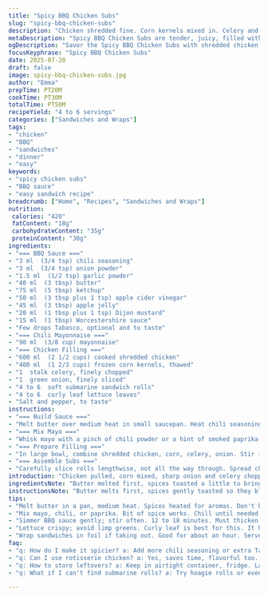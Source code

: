 ```yaml
---
title: "Spicy BBQ Chicken Subs"
slug: "spicy-bbq-chicken-subs"
description: "Chicken shredded fine. Corn kernels mixed in. Celery and green onion chopped small. Sauce thick, with chili and garlic powder. Butter melted first. Ketchup tang. Apple jelly sweet with a hint of low heat from Tabasco. Dijon mustard sharpness. Worcestershire adds depth. Mayo whipped with chili for spread. Soft submarine rolls hold it all. Leafy lettuce crunch for contrast. Salt and pepper taste balance. Simmer, cool, then build sandwiches. Prep and cook around 50 minutes. Serves four to six."
metaDescription: "Spicy BBQ Chicken Subs are tender, juicy, filled with shredded chicken mixed with corn, spices, and a tangy sauce. Perfect for sandwiches."
ogDescription: "Savor the Spicy BBQ Chicken Subs with shredded chicken, crunchy veggies, and a zesty BBQ sauce. Ideal for lunch or dinner."
focusKeyphrase: "Spicy BBQ Chicken Subs"
date: 2025-07-20
draft: false
image: spicy-bbq-chicken-subs.jpg
author: "Emma"
prepTime: PT20M
cookTime: PT30M
totalTime: PT50M
recipeYield: "4 to 6 servings"
categories: ["Sandwiches and Wraps"]
tags:
- "chicken"
- "BBQ"
- "sandwiches"
- "dinner"
- "easy"
keywords:
- "spicy chicken subs"
- "BBQ sauce"
- "easy sandwich recipe"
breadcrumb: ["Home", "Recipes", "Sandwiches and Wraps"]
nutrition: 
 calories: "420"
 fatContent: "18g"
 carbohydrateContent: "35g"
 proteinContent: "30g"
ingredients:
- "=== BBQ Sauce ==="
- "3 ml  (3/4 tsp) chili seasoning"
- "3 ml  (3/4 tsp) onion powder"
- "1.5 ml  (1/2 tsp) garlic powder"
- "40 ml  (3 tbsp) butter"
- "75 ml  (5 tbsp) ketchup"
- "50 ml  (3 tbsp plus 1 tsp) apple cider vinegar"
- "45 ml  (3 tbsp) apple jelly"
- "20 ml  (1 tbsp plus 1 tsp) Dijon mustard"
- "15 ml  (1 tbsp) Worcestershire sauce"
- "Few drops Tabasco, optional and to taste"
- "=== Chili Mayonnaise ==="
- "90 ml  (3/8 cup) mayonnaise"
- "=== Chicken Filling ==="
- "600 ml  (2 1/2 cups) cooked shredded chicken"
- "400 ml  (1 2/3 cups) frozen corn kernels, thawed"
- "1  stalk celery, finely chopped"
- "1  green onion, finely sliced"
- "4 to 6  soft submarine sandwich rolls"
- "4 to 6  curly leaf lettuce leaves"
- "Salt and pepper, to taste"
instructions:
- "=== Build Sauce ==="
- "Melt butter over medium heat in small saucepan. Heat chili seasoning, onion and garlic powders about 3 minutes, letting aromas release. Stir in ketchup, vinegar, jelly, mustard, Worcestershire. Simmer for 12 to 18 minutes, stir often. Sauce thickens, sticky, deep color. Remove from heat. Add Tabasco drops, stir, set aside to cool."
- "=== Mix Mayo ==="
- "Whisk mayo with a pinch of chili powder or a hint of smoked paprika for subtle heat. Chill until ready."
- "=== Prepare Filling ==="
- "In large bowl, combine shredded chicken, corn, celery, onion. Stir in cooled BBQ sauce. Taste. Salt and pepper added sparingly can lift flavors."
- "=== Assemble Subs ==="
- "Carefully slice rolls lengthwise, not all the way through. Spread chili mayonnaise inside. Leaf lettuce goes next, crisp and fresh. Spoon chicken mixture generously over. Close, press gently. Serve immediately or wrap for later."
introduction: "Chicken pulled, corn mixed, sharp onion and celery chopped. Spicy barbecue sauce simmers down with butter, ketchup, tangy vinegar, a dollop of apple jelly—sweet twist. Mustard punches in, Worcestershire makes it complex. Mayonnaise turns spicy with chili powder, not too much. Submarine buns soft and tender. Leafy crunch in there. Salt and pepper tweak each bite. Time around fifty minutes total. Four to six sandwiches come together. Warm sauce coats chicken, wait till it thickens. Cool slightly, spread mayo, pile in chicken filling, lettuce crisp and cool. Hands get messy fast. Good sandwiches, no fuss. Mismatched heat with sweet but brings bite and juicy bites. Lunch or dinner done."
ingredientsNote: "Butter melted first, spices toasted a little to bring out warmth. Apple jelly swaps something classic for subtly fruity sweetness layer. Vinegar balances sugariness; ketchup gives body. Dijon mustard not yellow, sharper, more punch. Worcestershire acts like umami glue. Tabasco optional, just enough to tingle. Mayo kicked with chili powder or smoked paprika, safer sub to hot sauce. Chicken must be cooked and shredded, anything from roast or rotisserie works. Corn kernels frozen but thawed, small sweet pops. Celery and green onion finely chopped for texture, fresh crunch. Rolls should be soft but sturdy, submarine style holds filling well. Lettuce curly gives leaf texture, avoid limp greens here. Salt and pepper sprinkled carefully to round flavors, not blast."
instructionsNote: "Butter melts first, spices gently toasted so they bloom but don’t burn. Good attention needed the 12 to 18 minutes simmer time; sauce thickens slowly and mustn’t scorch. Remove early if too thick. While sauce simmers, whip up mayo with chili powder in small bowl, refrigerate till assembly. Mix chicken, corn, celery, onion into big bowl, coat with cooled BBQ sauce but not hot; sauce melts mayo otherwise. Taste and season with salt and pepper sparingly. Slice rolls lengthwise partially so filling stays put without bursting out. Spread chili mayo inside, then leaf lettuce carefully layered so it doesn’t wilt under warm filling. Spoon filling evenly, pack it tight but no overflow. Close subs gently. Serve quickly or wrap in foil for transporting. Sandwiches hold well about an hour but best fresh. Cleanup minimal, utensils for chopping, mixing, and sauce pan. Cooking times flexible—just watch sauce consistency closely. This method keeps layers distinct and textures sharp throughout each bite."
tips:
- "Melt butter in a pan, medium heat. Spices heated for aromas. Don't burn them. Watch closely, around 3 minutes. Builds flavor quick. Thick sauce comes next. Ketchup blends well with vinegar. Apple jelly adds sweet."
- "Mix mayo, chili, or paprika. Bit of spice works. Chill until needed, it makes a difference. Sandwich rolls sliced carefully, not all the way. Layering is key—lettuce first. Keeps things fresh, adds texture."
- "Simmer BBQ sauce gently; stir often. 12 to 18 minutes. Must thicken. But don't scorch it. Too thick too fast? Remove from heat sometimes. Wait until cooled before mixing with chicken. Avoid melting mayo."
- "Lettuce crispy; avoid limp greens. Curly leaf is best for this. It holds up under warmth. Chicken should be shredded fine. Says a lot for flavor distribution. Salt and pepper added subtly to enhance taste."
- "Wrap sandwiches in foil if taking out. Good for about an hour. Serve fresh for best results. Easy cleanup, not messy. Just chopping and mixing tools needed. Cooking times can vary—stay vigilant."
faq:
- "q: How do I make it spicier? a: Add more chili seasoning or extra Tabasco sauce. Check after mixing. Taste continually, adjust as needed. Too spicy? A bit more mayo can help."
- "q: Can I use rotisserie chicken? a: Yes, saves time, flavorful too. Shred it fine, mix well. All about the balance, sauce should coat evenly. Checks flavors—no overpowering."
- "q: How to store leftovers? a: Keep in airtight container, fridge. Lasts 2-3 days easily. Reheat before serving. Or eat cold, still tasty. Don't let it sit out too long."
- "q: What if I can't find submarine rolls? a: Try hoagie rolls or even sliced bread. Not ideal but works. Adjust filling if use smaller pieces. More layers might be needed with bread."

---
```

